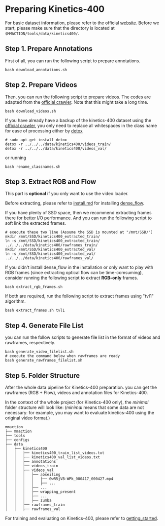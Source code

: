 # Preparing Kinetics-400

For basic dataset information, please refer to the official [website](https://deepmind.com/research/open-source/open-source-datasets/kinetics/).
Before we start, please make sure that the directory is located at `$MMACTION/tools/data/kinetics400/`.

## Step 1. Prepare Annotations

First of all, you can run the following script to prepare annotations.

```shell
bash download_annotations.sh
```

## Step 2. Prepare Videos

Then, you can run the following script to prepare videos.
The codes are adapted from the [official crawler](https://github.com/activitynet/ActivityNet/tree/master/Crawler/Kinetics). Note that this might take a long time.

```shell
bash download_videos.sh
```

If you have already have a backup of the kinetics-400 dataset using the [official crawler](https://github.com/activitynet/ActivityNet/tree/master/Crawler/Kinetics),
you only need to replace all whitespaces in the class name for ease of processing either by [detox](http://manpages.ubuntu.com/manpages/bionic/man1/detox.1.html)

```shell
# sudo apt-get install detox
detox -r ../../../data/kinetics400/videos_train/
detox -r ../../../data/kinetics400/videos_val/
```

or running

```shell
bash rename_classnames.sh
```

## Step 3. Extract RGB and Flow

This part is **optional** if you only want to use the video loader.

Before extracting, please refer to [install.md](/docs/install.md) for installing [dense_flow](https://github.com/innerlee/denseflow).

If you have plenty of SSD space, then we recommend extracting frames there for better I/O performance. And you can run the following script to soft link the extracted frames.

```shell
# execute these two line (Assume the SSD is mounted at "/mnt/SSD/")
mkdir /mnt/SSD/kinetics400_extracted_train/
ln -s /mnt/SSD/kinetics400_extracted_train/ ../../../data/kinetics400/rawframes_train/
mkdir /mnt/SSD/kinetics400_extracted_val/
ln -s /mnt/SSD/kinetics400_extracted_val/ ../../../data/kinetics400/rawframes_val/
```

If you didn't install dense_flow in the installation or only want to play with RGB frames (since extracting optical flow can be time-comsuming), consider running the following script to extract **RGB-only** frames.

```shell
bash extract_rgb_frames.sh
```

If both are required, run the following script to extract frames using "tvl1" algorithm.

```shell
bash extract_frames.sh tvl1
```

## Step 4. Generate File List

you can run the follow scripts to generate file list in the format of videos and rawframes, respectively.

```shell
bash generate_video_filelist.sh
# execute the command below when rawframes are ready
bash generate_rawframes_filelist.sh
```

## Step 5. Folder Structure

After the whole data pipeline for Kinetics-400 preparation.
you can get the rawframes (RGB + Flow), videos and annotation files for Kinetics-400.

In the context of the whole project (for Kinetics-400 only), the *minimal* folder structure will look like:
(*minimal* means that some data are not necessary: for example, you may want to evaluate kinetics-400 using the original video format.)

```
mmaction
├── mmaction
├── tools
├── configs
├── data
│   ├── kinetics400
│   │   ├── kinetics400_train_list_videos.txt
│   │   ├── kinetics400_val_list_videos.txt
│   │   ├── annotations
│   │   ├── videos_train
│   │   ├── videos_val
│   │   │   ├── abseiling
│   │   │   │   ├── 0wR5jVB-WPk_000417_000427.mp4
│   │   │   │   ├── ...
│   │   │   ├── ...
│   │   │   ├── wrapping_present
│   │   │   ├── ...
│   │   │   ├── zumba
│   │   ├── rawframes_train
│   │   ├── rawframes_val

```

For training and evaluating on Kinetics-400, please refer to [getting_started](/docs/getting_started.md).
